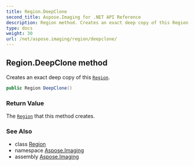 ```yaml
---
title: Region.DeepClone
second_title: Aspose.Imaging for .NET API Reference
description: Region method. Creates an exact deep copy of this Region
type: docs
weight: 30
url: /net/aspose.imaging/region/deepclone/
---
```

## Region.DeepClone method

Creates an exact deep copy of this [`Region`](../).

```csharp
public Region DeepClone()
```

### Return Value

The [`Region`](../) that this method creates.

### See Also

* class [Region](../)
* namespace [Aspose.Imaging](../../region/)
* assembly [Aspose.Imaging](../../../)


